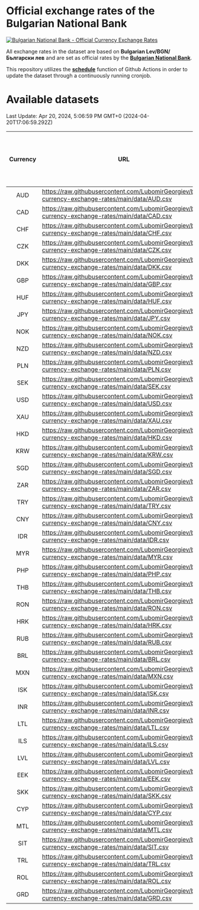 # Official exchange rates of the Bulgarian National Bank

[![Bulgarian National Bank - Official Currency Exchange Rates](https://github.com/LubomirGeorgiev/bnb-currency-exchange-rates/actions/workflows/update-rates.yml/badge.svg?branch=main)](https://github.com/LubomirGeorgiev/bnb-currency-exchange-rates/actions/workflows/update-rates.yml)

All exchange rates in the dataset are based on **Bulgarian Lev/BGN/Български лев** and are set as official rates by the [**Bulgarian National Bank**](https://www.bnb.bg/Statistics/StExternalSector/StExchangeRates/StERForeignCurrencies/index.htm?toLang=_EN).

This repository utilizes the [**schedule**](https://docs.github.com/en/actions/reference/events-that-trigger-workflows) function of Github Actions in order to update the dataset through a continuously running cronjob.

# Available datasets

<!-- START LINKS (DO NOT EVER FU*ING DELETE THIS COMMENT FOR THE LOVE OF YOUR LIFE!!! IF YOU ARE CURIOS HOW IT WORKS, YOU CAN HAVE A LOOK AT ./src/updateReadme.ts) -->

Last Update: Apr 20, 2024, 5:06:59 PM GMT+0 (2024-04-20T17:06:59.292Z)

| Currency | URL                                                                                             | Number of records | Number of missing days that were filled in |
| :------: | ----------------------------------------------------------------------------------------------- | :---------------: | :----------------------------------------: |
|   AUD    | https://raw.githubusercontent.com/LubomirGeorgiev/bnb-currency-exchange-rates/main/data/AUD.csv |       8836        |                    2731                    |
|   CAD    | https://raw.githubusercontent.com/LubomirGeorgiev/bnb-currency-exchange-rates/main/data/CAD.csv |       8836        |                    2731                    |
|   CHF    | https://raw.githubusercontent.com/LubomirGeorgiev/bnb-currency-exchange-rates/main/data/CHF.csv |       8836        |                    2731                    |
|   CZK    | https://raw.githubusercontent.com/LubomirGeorgiev/bnb-currency-exchange-rates/main/data/CZK.csv |       8836        |                    2731                    |
|   DKK    | https://raw.githubusercontent.com/LubomirGeorgiev/bnb-currency-exchange-rates/main/data/DKK.csv |       8836        |                    2731                    |
|   GBP    | https://raw.githubusercontent.com/LubomirGeorgiev/bnb-currency-exchange-rates/main/data/GBP.csv |       8836        |                    2731                    |
|   HUF    | https://raw.githubusercontent.com/LubomirGeorgiev/bnb-currency-exchange-rates/main/data/HUF.csv |       8836        |                    2731                    |
|   JPY    | https://raw.githubusercontent.com/LubomirGeorgiev/bnb-currency-exchange-rates/main/data/JPY.csv |       8836        |                    2731                    |
|   NOK    | https://raw.githubusercontent.com/LubomirGeorgiev/bnb-currency-exchange-rates/main/data/NOK.csv |       8836        |                    2731                    |
|   NZD    | https://raw.githubusercontent.com/LubomirGeorgiev/bnb-currency-exchange-rates/main/data/NZD.csv |       8836        |                    2731                    |
|   PLN    | https://raw.githubusercontent.com/LubomirGeorgiev/bnb-currency-exchange-rates/main/data/PLN.csv |       8836        |                    2731                    |
|   SEK    | https://raw.githubusercontent.com/LubomirGeorgiev/bnb-currency-exchange-rates/main/data/SEK.csv |       8836        |                    2731                    |
|   USD    | https://raw.githubusercontent.com/LubomirGeorgiev/bnb-currency-exchange-rates/main/data/USD.csv |       8836        |                    2731                    |
|   XAU    | https://raw.githubusercontent.com/LubomirGeorgiev/bnb-currency-exchange-rates/main/data/XAU.csv |       8836        |                    2733                    |
|   HKD    | https://raw.githubusercontent.com/LubomirGeorgiev/bnb-currency-exchange-rates/main/data/HKD.csv |       8534        |                    2640                    |
|   KRW    | https://raw.githubusercontent.com/LubomirGeorgiev/bnb-currency-exchange-rates/main/data/KRW.csv |       8534        |                    2640                    |
|   SGD    | https://raw.githubusercontent.com/LubomirGeorgiev/bnb-currency-exchange-rates/main/data/SGD.csv |       8534        |                    2640                    |
|   ZAR    | https://raw.githubusercontent.com/LubomirGeorgiev/bnb-currency-exchange-rates/main/data/ZAR.csv |       8534        |                    2640                    |
|   TRY    | https://raw.githubusercontent.com/LubomirGeorgiev/bnb-currency-exchange-rates/main/data/TRY.csv |       7016        |                    2170                    |
|   CNY    | https://raw.githubusercontent.com/LubomirGeorgiev/bnb-currency-exchange-rates/main/data/CNY.csv |       6896        |                    2134                    |
|   IDR    | https://raw.githubusercontent.com/LubomirGeorgiev/bnb-currency-exchange-rates/main/data/IDR.csv |       6896        |                    2134                    |
|   MYR    | https://raw.githubusercontent.com/LubomirGeorgiev/bnb-currency-exchange-rates/main/data/MYR.csv |       6896        |                    2134                    |
|   PHP    | https://raw.githubusercontent.com/LubomirGeorgiev/bnb-currency-exchange-rates/main/data/PHP.csv |       6896        |                    2134                    |
|   THB    | https://raw.githubusercontent.com/LubomirGeorgiev/bnb-currency-exchange-rates/main/data/THB.csv |       6896        |                    2134                    |
|   RON    | https://raw.githubusercontent.com/LubomirGeorgiev/bnb-currency-exchange-rates/main/data/RON.csv |       6837        |                    2116                    |
|   HRK    | https://raw.githubusercontent.com/LubomirGeorgiev/bnb-currency-exchange-rates/main/data/HRK.csv |       6420        |                    1984                    |
|   RUB    | https://raw.githubusercontent.com/LubomirGeorgiev/bnb-currency-exchange-rates/main/data/RUB.csv |       6124        |                    1895                    |
|   BRL    | https://raw.githubusercontent.com/LubomirGeorgiev/bnb-currency-exchange-rates/main/data/BRL.csv |       5926        |                    1837                    |
|   MXN    | https://raw.githubusercontent.com/LubomirGeorgiev/bnb-currency-exchange-rates/main/data/MXN.csv |       5926        |                    1837                    |
|   ISK    | https://raw.githubusercontent.com/LubomirGeorgiev/bnb-currency-exchange-rates/main/data/ISK.csv |       5835        |                    1808                    |
|   INR    | https://raw.githubusercontent.com/LubomirGeorgiev/bnb-currency-exchange-rates/main/data/INR.csv |       5559        |                    1723                    |
|   LTL    | https://raw.githubusercontent.com/LubomirGeorgiev/bnb-currency-exchange-rates/main/data/LTL.csv |       5155        |                    1584                    |
|   ILS    | https://raw.githubusercontent.com/LubomirGeorgiev/bnb-currency-exchange-rates/main/data/ILS.csv |       4833        |                    1502                    |
|   LVL    | https://raw.githubusercontent.com/LubomirGeorgiev/bnb-currency-exchange-rates/main/data/LVL.csv |       4790        |                    1470                    |
|   EEK    | https://raw.githubusercontent.com/LubomirGeorgiev/bnb-currency-exchange-rates/main/data/EEK.csv |       4000        |                    1226                    |
|   SKK    | https://raw.githubusercontent.com/LubomirGeorgiev/bnb-currency-exchange-rates/main/data/SKK.csv |       2970        |                    912                     |
|   CYP    | https://raw.githubusercontent.com/LubomirGeorgiev/bnb-currency-exchange-rates/main/data/CYP.csv |       2906        |                    890                     |
|   MTL    | https://raw.githubusercontent.com/LubomirGeorgiev/bnb-currency-exchange-rates/main/data/MTL.csv |       2604        |                    799                     |
|   SIT    | https://raw.githubusercontent.com/LubomirGeorgiev/bnb-currency-exchange-rates/main/data/SIT.csv |       2542        |                    778                     |
|   TRL    | https://raw.githubusercontent.com/LubomirGeorgiev/bnb-currency-exchange-rates/main/data/TRL.csv |       1818        |                    559                     |
|   ROL    | https://raw.githubusercontent.com/LubomirGeorgiev/bnb-currency-exchange-rates/main/data/ROL.csv |       1697        |                    524                     |
|   GRD    | https://raw.githubusercontent.com/LubomirGeorgiev/bnb-currency-exchange-rates/main/data/GRD.csv |        361        |                    109                     |

<!-- END LINKS (DO NOT EVER FU*ING DELETE THIS COMMENT FOR THE LOVE OF YOUR LIFE!!! IF YOU ARE CURIOS HOW IT WORKS, YOU CAN HAVE A LOOK AT ./src/updateReadme.ts) -->
